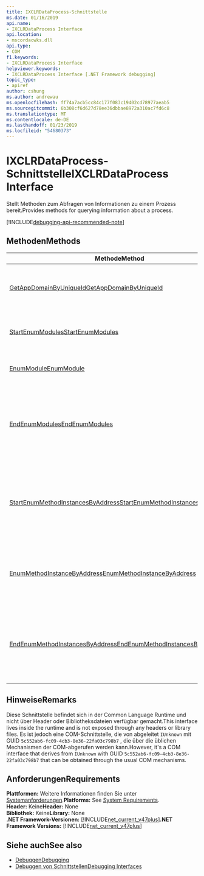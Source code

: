 ```yaml
---
title: IXCLRDataProcess-Schnittstelle
ms.date: 01/16/2019
api.name:
- IXCLRDataProcess Interface
api.location:
- mscordacwks.dll
api.type:
- COM
f1.keywords:
- IXCLRDataProcess Interface
helpviewer.keywords:
- IXCLRDataProcess Interface [.NET Framework debugging]
topic_type:
- apiref
author: cshung
ms.author: andrewau
ms.openlocfilehash: ff74a7acb5cc84c177f083c19402cd78977aeab5
ms.sourcegitcommit: 6b308cf6d627d78ee36dbbae8972a310ac7fd6c8
ms.translationtype: MT
ms.contentlocale: de-DE
ms.lasthandoff: 01/23/2019
ms.locfileid: "54680373"
---
```

# <a name="ixclrdataprocess-interface"></a><span data-ttu-id="94a3a-102">IXCLRDataProcess-Schnittstelle</span><span class="sxs-lookup"><span data-stu-id="94a3a-102">IXCLRDataProcess Interface</span></span>

<span data-ttu-id="94a3a-103">Stellt Methoden zum Abfragen von Informationen zu einem Prozess bereit.</span><span class="sxs-lookup"><span data-stu-id="94a3a-103">Provides methods for querying information about a process.</span></span>

[!INCLUDE[debugging-api-recommended-note](../../../../includes/debugging-api-recommended-note.md)]

## <a name="methods"></a><span data-ttu-id="94a3a-104">Methoden</span><span class="sxs-lookup"><span data-stu-id="94a3a-104">Methods</span></span>

| <span data-ttu-id="94a3a-105">Methode</span><span class="sxs-lookup"><span data-stu-id="94a3a-105">Method</span></span>                                                                                                                                               | <span data-ttu-id="94a3a-106">Beschreibung</span><span class="sxs-lookup"><span data-stu-id="94a3a-106">Description</span></span>                                                                                     |
| ---------------------------------------------------------------------------------------------------------------------------------------------------- | ----------------------------------------------------------------------------------------------- |
| [<span data-ttu-id="94a3a-107">GetAppDomainByUniqueId</span><span class="sxs-lookup"><span data-stu-id="94a3a-107">GetAppDomainByUniqueId</span></span>](../../../../docs/framework/unmanaged-api/debugging/ixclrdataprocess-getappdomainbyuniqueid-method.md)                       | <span data-ttu-id="94a3a-108">Ruft eine `AppDomain` in einem Prozess über ihren eindeutigen Bezeichner.</span><span class="sxs-lookup"><span data-stu-id="94a3a-108">Gets an `AppDomain` in a process by its unique id.</span></span>                                              |
| [<span data-ttu-id="94a3a-109">StartEnumModules</span><span class="sxs-lookup"><span data-stu-id="94a3a-109">StartEnumModules</span></span>](../../../../docs/framework/unmanaged-api/debugging/ixclrdataprocess-startenummodules-method.md)                                   | <span data-ttu-id="94a3a-110">Stellt ein Handle zum Auflisten von der Modules eines Prozesses.</span><span class="sxs-lookup"><span data-stu-id="94a3a-110">Provides a handle to enumerate the modules of a process.</span></span>                                        |
| [<span data-ttu-id="94a3a-111">EnumModule</span><span class="sxs-lookup"><span data-stu-id="94a3a-111">EnumModule</span></span>](../../../../docs/framework/unmanaged-api/debugging/ixclrdataprocess-enummodule-method.md)                                               | <span data-ttu-id="94a3a-112">Listet die Module dieses Prozesses auf.</span><span class="sxs-lookup"><span data-stu-id="94a3a-112">Enumerates the modules of this process.</span></span>                                                         |
| [<span data-ttu-id="94a3a-113">EndEnumModules</span><span class="sxs-lookup"><span data-stu-id="94a3a-113">EndEnumModules</span></span>](../../../../docs/framework/unmanaged-api/debugging/ixclrdataprocess-endenummodules-method.md)                                       | <span data-ttu-id="94a3a-114">Gibt die Ressourcen, die von internen Iteratoren, die verwendet werden, während der Modul-Enumeration verwendet.</span><span class="sxs-lookup"><span data-stu-id="94a3a-114">Releases the resources used by internal iterators used during module enumeration.</span></span>               |
| [<span data-ttu-id="94a3a-115">StartEnumMethodInstancesByAddress</span><span class="sxs-lookup"><span data-stu-id="94a3a-115">StartEnumMethodInstancesByAddress</span></span>](../../../../docs/framework/unmanaged-api/debugging/ixclrdataprocess-startenummethodinstancesbyaddress-method.md) | <span data-ttu-id="94a3a-116">Stellt ein Handle zum Auflisten von der Methodeninstanzen von `AppDomain` ab einer angegebenen Adresse.</span><span class="sxs-lookup"><span data-stu-id="94a3a-116">Provides a handle to enumerate the method instances of `AppDomain` starting at a given address.</span></span> |
| [<span data-ttu-id="94a3a-117">EnumMethodInstanceByAddress</span><span class="sxs-lookup"><span data-stu-id="94a3a-117">EnumMethodInstanceByAddress</span></span>](../../../../docs/framework/unmanaged-api/debugging/ixclrdataprocess-enummethodinstancebyaddress-method.md)             | <span data-ttu-id="94a3a-118">Listet die Methodeninstanzen dieses Prozesses, der einen Adressoffset ab.</span><span class="sxs-lookup"><span data-stu-id="94a3a-118">Enumerates the method instances of this process starting at an address offset.</span></span>                  |
| [<span data-ttu-id="94a3a-119">EndEnumMethodInstancesByAddress</span><span class="sxs-lookup"><span data-stu-id="94a3a-119">EndEnumMethodInstancesByAddress</span></span>](../../../../docs/framework/unmanaged-api/debugging/ixclrdataprocess-endenummethodinstancesbyaddress-method.md)     | <span data-ttu-id="94a3a-120">Gibt die vom internen Iteratoren, die verwendet werden, während der Instanzenumeration verwendeten Ressourcen frei.</span><span class="sxs-lookup"><span data-stu-id="94a3a-120">Releases the resources used by internal iterators used during instance enumeration.</span></span>             |

## <a name="remarks"></a><span data-ttu-id="94a3a-121">Hinweise</span><span class="sxs-lookup"><span data-stu-id="94a3a-121">Remarks</span></span>

<span data-ttu-id="94a3a-122">Diese Schnittstelle befindet sich in der Common Language Runtime und nicht über Header oder Bibliotheksdateien verfügbar gemacht.</span><span class="sxs-lookup"><span data-stu-id="94a3a-122">This interface lives inside the runtime and is not exposed through any headers or library files.</span></span> <span data-ttu-id="94a3a-123">Es ist jedoch eine COM-Schnittstelle, die von abgeleitet `IUnknown` mit GUID `5c552ab6-fc09-4cb3-8e36-22fa03c798b7` , die über die üblichen Mechanismen der COM-abgerufen werden kann.</span><span class="sxs-lookup"><span data-stu-id="94a3a-123">However, it's a COM interface that derives from `IUnknown` with GUID `5c552ab6-fc09-4cb3-8e36-22fa03c798b7` that can be obtained through the usual COM mechanisms.</span></span>

## <a name="requirements"></a><span data-ttu-id="94a3a-124">Anforderungen</span><span class="sxs-lookup"><span data-stu-id="94a3a-124">Requirements</span></span>

<span data-ttu-id="94a3a-125">**Plattformen:** Weitere Informationen finden Sie unter [Systemanforderungen](../../../../docs/framework/get-started/system-requirements.md).</span><span class="sxs-lookup"><span data-stu-id="94a3a-125">**Platforms:** See [System Requirements](../../../../docs/framework/get-started/system-requirements.md).</span></span>   
<span data-ttu-id="94a3a-126">**Header:** Keine</span><span class="sxs-lookup"><span data-stu-id="94a3a-126">**Header:** None</span></span>  
<span data-ttu-id="94a3a-127">**Bibliothek:** Keine</span><span class="sxs-lookup"><span data-stu-id="94a3a-127">**Library:** None</span></span>  
<span data-ttu-id="94a3a-128">**.NET Framework-Versionen:** [!INCLUDE[net_current_v47plus](../../../../includes/net-current-v47plus.md)]</span><span class="sxs-lookup"><span data-stu-id="94a3a-128">**.NET Framework Versions:** [!INCLUDE[net_current_v47plus](../../../../includes/net-current-v47plus.md)]</span></span>  

## <a name="see-also"></a><span data-ttu-id="94a3a-129">Siehe auch</span><span class="sxs-lookup"><span data-stu-id="94a3a-129">See also</span></span>

- [<span data-ttu-id="94a3a-130">Debuggen</span><span class="sxs-lookup"><span data-stu-id="94a3a-130">Debugging</span></span>](../../../../docs/framework/unmanaged-api/debugging/index.md)
- [<span data-ttu-id="94a3a-131">Debuggen von Schnittstellen</span><span class="sxs-lookup"><span data-stu-id="94a3a-131">Debugging Interfaces</span></span>](../../../../docs/framework/unmanaged-api/debugging/debugging-interfaces.md)
